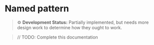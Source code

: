 # Named pattern

> ⚙️ **Development Status:** Partially implemented, but needs more design work to determine how they ought to work.

> // TODO: Complete this documentation
